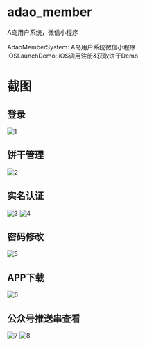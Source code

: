 # adao_member
A岛用户系统，微信小程序

AdaoMemberSystem: A岛用户系统微信小程序  
iOSLaunchDemo: iOS调用注册&获取饼干Demo
# 截图 #

## 登录 ##
![1](https://github.com/Mfweb/adao_member/raw/master/screenshot/1.png) 
## 饼干管理 ##
![2](https://github.com/Mfweb/adao_member/raw/master/screenshot/2.png) 
## 实名认证 ##
![3](https://github.com/Mfweb/adao_member/raw/master/screenshot/3.png) 
![4](https://github.com/Mfweb/adao_member/raw/master/screenshot/4.png) 
## 密码修改 ##
![5](https://github.com/Mfweb/adao_member/raw/master/screenshot/5.png) 
## APP下载 ##
![6](https://github.com/Mfweb/adao_member/raw/master/screenshot/6.png) 
## 公众号推送串查看 ##
![7](https://github.com/Mfweb/adao_member/raw/master/screenshot/7.png) 
![8](https://github.com/Mfweb/adao_member/raw/master/screenshot/8.png) 